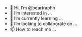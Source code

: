 - 👋 Hi, I’m @beartraphh
- 👀 I’m interested in ...
- 🌱 I’m currently learning ...
- 💞️ I’m looking to collaborate on ...
- 📫 How to reach me ...

<!---
beartraphh/beartraphh is a ✨ special ✨ repository because its `README.md` (this file) appears on your GitHub profile.
You can click the Preview link to take a look at your changes.
--->
